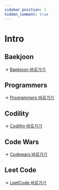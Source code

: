 ```yaml
---
sidebar_position: 1
hidden_comment: true
---
```


# Intro

## Baekjoon

→ [Baekjoon 바로가기](https://baekjoon.co.kr)

## Programmers

→ [Programmers 바로가기](https://programmers.co.kr)

## Codility

→ [Codility 바로가기](https://app.codility.com/programmers)

## Code Wars

→ [Codewars 바로가기](https://www.codewars.com)

## Leet Code

→ [LeetCode 바로가기](https://leetcode.com)
